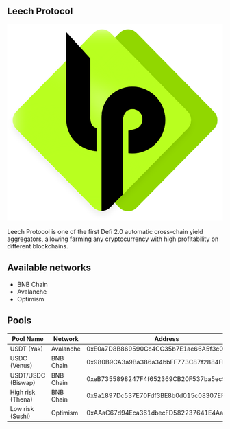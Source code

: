 <!-- ABOUT THE PROJECT -->

## Leech Protocol

[![Product Logo Screen Shot][product-logo]](https://www.leechprotocol.com)

<!-- MARKDOWN LINKS & IMAGES -->

[product-logo]: images/favicon.svg

Leech Protocol is one of the first Defi 2.0 automatic cross-chain yield aggregators, allowing farming any cryptocurrency with high profitability on different blockchains.

## Available networks
- BNB Chain
- Avalanche
- Optimism

## Pools

| Pool Name           | Network       | Address                                    |
| ------------------- | ------------- | -------------------------------------------|
| USDT (Yak)          | Avalanche     | 0xE0a7D8B869590Cc4CC35b7E1ae66A5f3c03255D3 |
| USDC (Venus)        | BNB Chain     | 0x980B9CA3a9Ba386a34bbFF773C87f2884Fb57742 |
| USDT/USDC (Biswap)  | BNB Chain     | 0xeB7355898247F4f652369CB20F537ba5ec9ED7BE |
| High risk (Thena)   | BNB Chain     | 0x9a1897Dc537E70Fdf3BE8b0d015c08307EF5fC06 |
| Low risk (Sushi)    | Optimism      | 0xAAaC67d94Eca361dbecFD582237641E4AaCecF7f |
